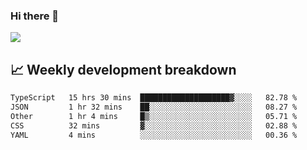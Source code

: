 ### Hi there 👋
<img align="center" src="https://github-readme-stats.vercel.app/api?username=Tumao727&show_icons=true&hide_title=true&theme=dracula" />


## 📈 Weekly development breakdown
<!--START_SECTION:waka-->

```txt
TypeScript   15 hrs 30 mins  ████████████████████▓░░░░   82.78 %
JSON         1 hr 32 mins    ██░░░░░░░░░░░░░░░░░░░░░░░   08.27 %
Other        1 hr 4 mins     █▒░░░░░░░░░░░░░░░░░░░░░░░   05.71 %
CSS          32 mins         ▓░░░░░░░░░░░░░░░░░░░░░░░░   02.88 %
YAML         4 mins          ░░░░░░░░░░░░░░░░░░░░░░░░░   00.36 %
```

<!--END_SECTION:waka-->